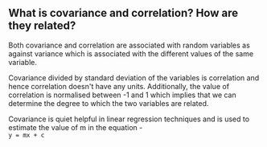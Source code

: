 ## What is covariance and correlation? How are they related?

Both covariance and correlation are associated with random variables as against variance which is associated with the different values of the same variable. 

Covariance divided by standard deviation of the variables is correlation and hence correlation doesn't have any units. Additionally, the value of correlation is normalised between -1 and 1 which implies that we can determine the degree to which the two variables are related.

Covariance is quiet helpful in linear regression techniques and is used to estimate the value of m in the equation - <br>
```y = mx + c```